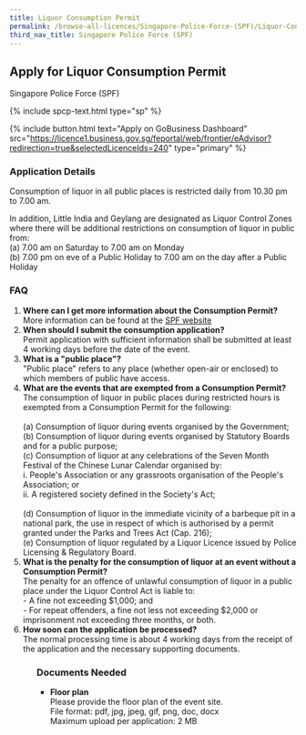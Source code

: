 ```yaml
---
title: Liquor Consumption Permit
permalink: /browse-all-licences/Singapore-Police-Force-(SPF)/Liquor-Consumption-Permit
third_nav_title: Singapore Police Force (SPF)
---
```


## Apply for Liquor Consumption Permit

Singapore Police Force (SPF)

{% include spcp-text.html type="sp" %}

{% include button.html text="Apply on GoBusiness Dashboard" src="https://licence1.business.gov.sg/feportal/web/frontier/eAdvisor?redirection=true&selectedLicenceIds=240" type="primary" %}

### Application Details

<p>Consumption of liquor in all public places is restricted daily from 10.30 pm to 7.00 am.</p>
<p>In addition, Little India and Geylang are designated as Liquor Control Zones where there will be additional restrictions on consumption of liquor in public from:<br>(a) 7.00 am on Saturday to 7.00 am on Monday<br>(b) 7.00 pm on eve of a Public Holiday to 7.00 am on the day after a Public Holiday</p>


<h3>FAQ</h3>

<ol>
  <li>
    <strong>Where can I get more information about the Consumption Permit?</strong><br>	
More information can be found at the 
<a href="www.police.gov.sg/e-services" target="_blank" rel="noopener">SPF website</a>
  </li>

  <li>
    <strong>When should I submit the consumption application?</strong><br>	
Permit application with sufficient information shall be submitted at least 4 working days before the date of the event.
  </li>

  <li>
    <strong>What is a "public place"?
</strong><br>	
"Public place" refers to any place (whether open-air or enclosed) to which members of public have access.
  </li>

  <li>
    <strong>What are the events that are exempted from a Consumption Permit?
</strong><br>	
The consumption of liquor in public places during restricted hours is exempted from a Consumption Permit for the following:<br>
<br>
(a) Consumption of liquor during events organised by the Government;<br>
(b) Consumption of liquor during events organised by Statutory Boards and for a public purpose;<br>
(c) Consumption of liquor at any celebrations of the Seven Month Festival of the Chinese Lunar Calendar organised by:<br>
i. People's Association or any grassroots organisation of the People's Association; or<br>
ii. A registered society defined in the Society's Act;<br>
<br>
(d) Consumption of liquor in the immediate vicinity of a barbeque pit in a national park, the use in respect of which is authorised by a permit granted under the Parks and Trees Act (Cap. 216);<br>
(e) Consumption of liquor regulated by a Liquor Licence issued by Police Licensing & Regulatory Board.<br>
  </li>

 <li>
    <strong>What is the penalty for the consumption of liquor at an event without a Consumption Permit?
</strong><br>	
The penalty for an offence of unlawful consumption of liquor in a public place under the Liquor Control Act is liable to:<br>
- A fine not exceeding $1,000; and<br>
- For repeat offenders, a fine not less not exceeding $2,000 or imprisonment not exceeding three months, or both.
  </li>

 <li>
    <strong>
How soon can the application be processed?
</strong><br>	
The normal processing time is about 4 working days from the receipt of the application and the necessary supporting documents.
  </li>

<ol>


### Documents Needed

<ul>
<li><strong>Floor plan</strong><br />Please provide the floor plan of the event site.<br>
File format: pdf, jpg, jpeg, gif, png, doc, docx<br>
Maximum upload per application: 2 MB
</li></ul>


